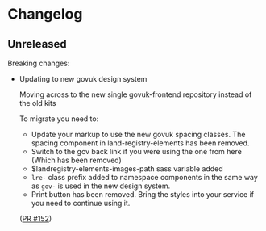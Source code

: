 # Changelog

## Unreleased

Breaking changes:

- Updating to new govuk design system

  Moving across to the new single govuk-frontend repository instead of the old kits

  To migrate you need to: 
    - Update your markup to use the new govuk spacing classes. The spacing component in land-registry-elements has been removed.
    - Switch to the gov back link if you were using the one from here (Which has been removed)
    - $landregistry-elements-images-path sass variable added
    - `lre-` class prefix added to namespace components in the same way as `gov-` is used in the new design system.
    - Print button has been removed. Bring the styles into your service if you need to continue using it.

  ([PR #152](https://github.com/LandRegistry/land-registry-elements/pull/152))
